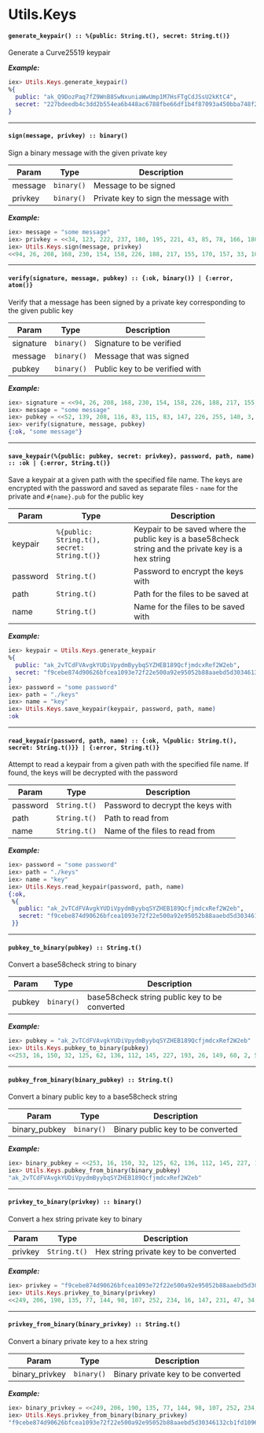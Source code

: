 # Utils.Keys

#### `generate_keypair() :: %{public: String.t(), secret: String.t()}`

Generate a Curve25519 keypair

***Example:***
```elixir
iex> Utils.Keys.generate_keypair()
%{
  public: "ak_Q9DozPaq7fZ9WnB8SwNxuniaWwUmp1M7HsFTgCdJSsU2kKtC4",
  secret: "227bdeedb4c3dd2b554ea6b448ac6788fbe66df1b4f87093a450bba748f296f5348bd07453735393e2ff8c03c65b4593f3bdd94f957a2e7cb314688b53441280"
}
```

___

#### `sign(message, privkey) :: binary()`

Sign a binary message with the given private key

| Param | Type | Description |
| --- | --- | --- |
| message | `binary()` | Message to be signed |
| privkey | `binary()` | Private key to sign the message with |

***Example:***
```elixir
iex> message = "some message"
iex> privkey = <<34, 123, 222, 237, 180, 195, 221, 43, 85, 78, 166, 180, 72, 172, 103, 136,251, 230, 109, 241, 180, 248, 112, 147, 164, 80, 187, 167, 72, 242, 150, 245,52, 139, 208, 116, 83, 115, 83, 147, 226, 255, 140, 3, 198, 91, 69, 147, 243,189, 217, 79, 149, 122, 46, 124, 179, 20, 104, 139, 83, 68, 18, 128>>
iex> Utils.Keys.sign(message, privkey)
<<94, 26, 208, 168, 230, 154, 158, 226, 188, 217, 155, 170, 157, 33, 100, 22,247, 171, 91, 120, 249, 52, 147, 194, 188, 1, 14, 5, 15, 166, 232, 202, 97,96, 32, 32, 227, 151, 158, 216, 22, 68, 219, 5, 169, 229, 117, 147, 179, 43,...>>
```

___

#### `verify(signature, message, pubkey) :: {:ok, binary()} | {:error, atom()}`

Verify that a message has been signed by a private key corresponding to the given public key

| Param | Type | Description |
| --- | --- | --- |
| signature | `binary()` | Signature to be verified |
| message | `binary()` | Message that was signed |
| pubkey | `binary()` | Public key to be verified with |

***Example:***
```elixir
iex> signature = <<94, 26, 208, 168, 230, 154, 158, 226, 188, 217, 155, 170, 157, 33, 100, 22, 247, 171, 91, 120, 249, 52, 147, 194, 188, 1, 14, 5, 15, 166, 232, 202, 97, 96, 32, 32, 227, 151, 158, 216, 22, 68, 219, 5, 169, 229, 117, 147, 179, 43, 172, 211, 243, 171, 234, 254, 210, 119, 105, 248, 154, 19, 202, 7>>
iex> message = "some message"
iex> pubkey = <<52, 139, 208, 116, 83, 115, 83, 147, 226, 255, 140, 3, 198, 91, 69, 147, 243, 189, 217, 79, 149, 122, 46, 124, 179, 20, 104, 139, 83, 68, 18, 128>>
iex> verify(signature, message, pubkey)
{:ok, "some message"}
```

___

#### `save_keypair(%{public: pubkey, secret: privkey}, password, path, name) :: :ok | {:error, String.t()}`

Save a keypair at a given path with the specified file name. The keys are encrypted with the password and saved as separate files - `name` for the private and `#{name}.pub` for the public key

| Param | Type | Description |
| --- | --- | --- |
| keypair | `%{public: String.t(), secret: String.t()}` | Keypair to be saved where the public key is a base58check string and the private key is a hex string |
| password | `String.t()` | Password to encrypt the keys with |
| path | `String.t()` | Path for the files to be saved at |
| name | `String.t()` | Name for the files to be saved with |


***Example:***
```elixir
iex> keypair = Utils.Keys.generate_keypair
%{
  public: "ak_2vTCdFVAvgkYUDiVpydmByybqSYZHEB189QcfjmdcxRef2W2eb",
  secret: "f9cebe874d90626bfcea1093e72f22e500a92e95052b88aaebd5d30346132cb1fd1096207d3e887091e3c11a953c0238be2f9d737e2076bf89866bb786bc0fbf"
}
iex> password = "some password"
iex> path = "./keys"
iex> name = "key"
iex> Utils.Keys.save_keypair(keypair, password, path, name)
:ok
```

___

#### `read_keypair(password, path, name) :: {:ok, %{public: String.t(), secret: String.t()}} | {:error, String.t()}`

Attempt to read a keypair from a given path with the specified file name. If found, the keys will be decrypted with the password

| Param | Type | Description |
| --- | --- | --- |
| password | `String.t()` | Password to decrypt the keys with |
| path | `String.t()` | Path to read from
| name | `String.t()` | Name of the files to read from |

***Example:***
```elixir
iex> password = "some password"
iex> path = "./keys"
iex> name = "key"
iex> Utils.Keys.read_keypair(password, path, name)
{:ok,
 %{
   public: "ak_2vTCdFVAvgkYUDiVpydmByybqSYZHEB189QcfjmdcxRef2W2eb",
   secret: "f9cebe874d90626bfcea1093e72f22e500a92e95052b88aaebd5d30346132cb1fd1096207d3e887091e3c11a953c0238be2f9d737e2076bf89866bb786bc0fbf"
 }}
```

___

#### `pubkey_to_binary(pubkey) :: String.t()`

Convert a base58check string to binary

| Param | Type | Description |
| --- | --- | --- |
| pubkey | `binary()` | base58check string public key to be converted |

***Example:***
```elixir
iex> pubkey = "ak_2vTCdFVAvgkYUDiVpydmByybqSYZHEB189QcfjmdcxRef2W2eb"
iex> Utils.Keys.pubkey_to_binary(pubkey)
<<253, 16, 150, 32, 125, 62, 136, 112, 145, 227, 193, 26, 149, 60, 2, 56, 190, 47, 157, 115, 126, 32, 118, 191, 137, 134, 107, 183, 134, 188, 15, 191>>
```

___

#### `pubkey_from_binary(binary_pubkey) :: String.t()`

Convert a binary public key to a base58check string

| Param | Type | Description |
| --- | --- | --- |
| binary_pubkey | `binary()` | Binary public key to be converted |

***Example:***
```elixir
iex> binary_pubkey = <<253, 16, 150, 32, 125, 62, 136, 112, 145, 227, 193, 26, 149, 60, 2, 56, 190, 47, 157, 115, 126, 32, 118, 191, 137, 134, 107, 183, 134, 188, 15, 191>>
iex> Utils.Keys.pubkey_from_binary(binary_pubkey)
"ak_2vTCdFVAvgkYUDiVpydmByybqSYZHEB189QcfjmdcxRef2W2eb"
```

___

#### `privkey_to_binary(privkey) :: binary()`

Convert a hex string private key to binary

| Param | Type | Description |
| --- | --- | --- |
| privkey | `String.t()` | Hex string private key to be converted |

***Example:***
```elixir
iex> privkey = "f9cebe874d90626bfcea1093e72f22e500a92e95052b88aaebd5d30346132cb1fd1096207d3e887091e3c11a953c0238be2f9d737e2076bf89866bb786bc0fbf"
iex> Utils.Keys.privkey_to_binary(privkey)
<<249, 206, 190, 135, 77, 144, 98, 107, 252, 234, 16, 147, 231, 47, 34, 229, 0, 169, 46, 149, 5, 43, 136, 170, 235, 213, 211, 3, 70, 19, 44, 177, 253, 16, 150, 32, 125, 62, 136, 112, 145, 227, 193, 26, 149, 60, 2, 56, 190, 47, ...>>
```

___

#### `privkey_from_binary(binary_privkey) :: String.t()`

Convert a binary private key to a hex string

| Param | Type | Description |
| --- | --- | --- |
| binary_privkey | `binary()` | Binary private key to be converted |

***Example:***
```elixir
iex> binary_privkey = <<249, 206, 190, 135, 77, 144, 98, 107, 252, 234, 16, 147, 231, 47, 34, 229, 0, 169, 46, 149, 5, 43, 136, 170, 235, 213, 211, 3, 70, 19, 44, 177, 253, 16, 150, 32, 125, 62, 136, 112, 145, 227, 193, 26, 149, 60, 2, 56, 190, 47, 157, 115, 126, 32, 118, 191, 137, 134, 107, 183, 134, 188, 15, 191>>
iex> Utils.Keys.privkey_from_binary(binary_privkey)
"f9cebe874d90626bfcea1093e72f22e500a92e95052b88aaebd5d30346132cb1fd1096207d3e887091e3c11a953c0238be2f9d737e2076bf89866bb786bc0fbf"
```

